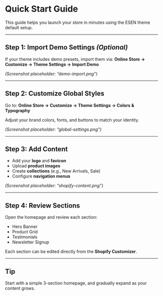 # Quick Start Guide

This guide helps you launch your store in minutes using the ESEN theme default setup.

---

##  Step 1: Import Demo Settings *(Optional)*

If your theme includes demo presets, import them via:
**Online Store → Customize → Theme Settings → Import Demo**

 *(Screenshot placeholder: “demo-import.png”)*

---

##  Step 2: Customize Global Styles

Go to:
**Online Store → Customize → Theme Settings → Colors & Typography**

Adjust your brand colors, fonts, and buttons to match your identity.

 *(Screenshot placeholder: “global-settings.png”)*

---

##  Step 3: Add Content

- Add your **logo** and **favicon**  
- Upload **product images**
- Create **collections** (e.g., New Arrivals, Sale)
- Configure **navigation menus**

 *(Screenshot placeholder: “shopify-content.png”)*

---

##  Step 4: Review Sections

Open the homepage and review each section:
- Hero Banner  
- Product Grid  
- Testimonials  
- Newsletter Signup  

Each section can be edited directly from the **Shopify Customizer**.

---

##  Tip  
Start with a simple 3-section homepage, and gradually expand as your content grows.
